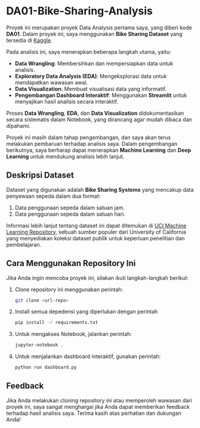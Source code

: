# DA01-Bike-Sharing-Analysis

Proyek ini merupakan proyek Data Analysis pertama saya, yang diberi kode **DA01**. Dalam proyek ini, saya menggunakan **Bike Sharing Dataset** yang tersedia di [Kaggle](https://www.kaggle.com/datasets/lakshmi25npathi/bike-sharing-dataset/data). 

Pada analisis ini, saya menerapkan beberapa langkah utama, yaitu:
- **Data Wrangling**: Membersihkan dan mempersiapkan data untuk analisis.
- **Exploratory Data Analysis (EDA)**: Mengeksplorasi data untuk mendapatkan wawasan awal.
- **Data Visualization**: Membuat visualisasi data yang informatif.
- **Pengembangan Dashboard Interaktif**: Menggunakan **Streamlit** untuk menyajikan hasil analisis secara interaktif.

Proses **Data Wrangling**, **EDA**, dan **Data Visualization** didokumentasikan secara sistematis dalam Notebook, yang dirancang agar mudah dibaca dan dipahami.  

Proyek ini masih dalam tahap pengembangan, dan saya akan terus melakukan pembaruan terhadap analisis saya. Dalam pengembangan berikutnya, saya berharap dapat menerapkan **Machine Learning** dan **Deep Learning** untuk mendukung analisis lebih lanjut.

## **Deskripsi Dataset**
Dataset yang digunakan adalah **Bike Sharing Systems** yang mencakup data penyewaan sepeda dalam dua format:
1. Data penggunaan sepeda dalam satuan jam.
2. Data penggunaan sepeda dalam satuan hari.

Informasi lebih lanjut tentang dataset ini dapat ditemukan di [UCI Machine Learning Repository](https://archive.ics.uci.edu/ml), sebuah sumber populer dari University of California yang menyediakan koleksi dataset publik untuk keperluan penelitian dan pembelajaran.

## **Cara Menggunakan Repository Ini**
Jika Anda ingin mencoba proyek ini, silakan ikuti langkah-langkah berikut:
1. Clone repository ini menggunakan perintah:
   ```bash
   git clone <url-repo>
2. Install semua depedensi yang diperlukan dengan perintah
   ```bash
   pip install -r requirements.txt
3. Untuk mengakses Notebook, jalankan perintah:
   ```bash
   jupyter-notebook .
5. Untuk menjalankan dashboard interaktif, gunakan perintah:
   ```bash
   python run dashboard.py

## **Feedback**
Jika Anda melakukan cloning repository ini atau memperoleh wawasan dari proyek ini, saya sangat menghargai jika Anda dapat memberikan feedback terhadap hasil analisis saya. Terima kasih atas perhatian dan dukungan Anda!
